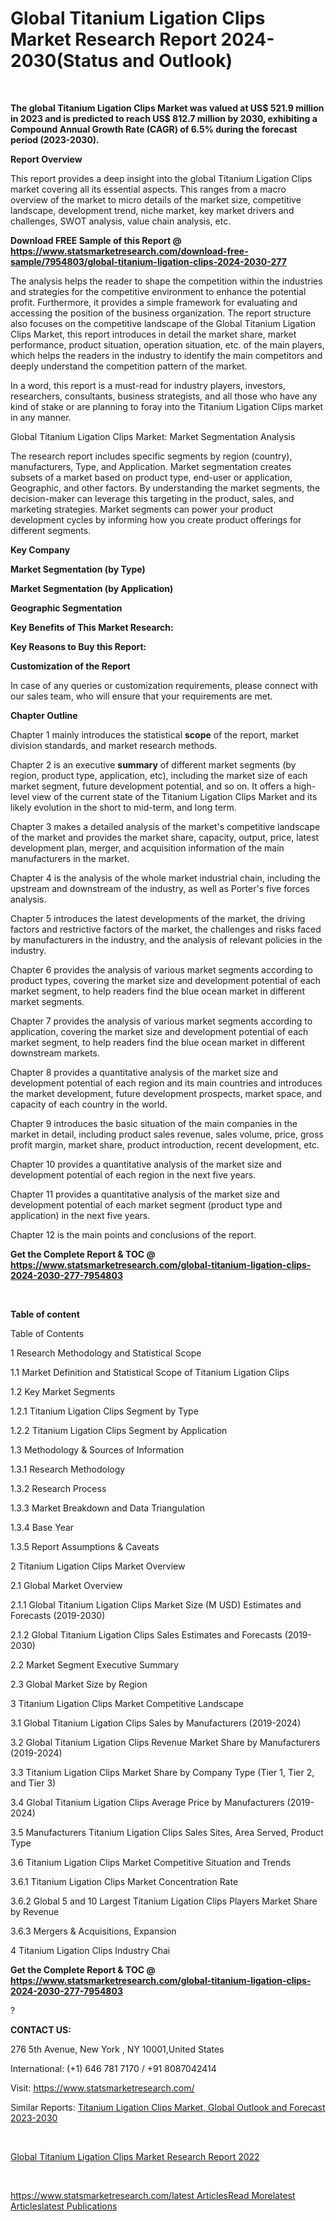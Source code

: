 <h1>Global Titanium Ligation Clips Market Research Report 2024-2030(Status and Outlook)</h1><br/><p><strong>The global Titanium Ligation Clips Market was valued at US$ 521.9 million in 2023 and is predicted to reach US$ 812.7 million by 2030, exhibiting a Compound Annual Growth Rate (<strong>CAGR</strong>) of 6.5% during the forecast period (2023-2030).</strong></p>
 
 
 
 <p><strong>Report Overview</strong></p>
 
 
 
 <p>This report provides a deep insight into the global Titanium Ligation Clips market covering all its essential aspects. This ranges from a macro overview of the market to micro details of the market size, competitive landscape, development trend, niche market, key market drivers and challenges, SWOT analysis, value chain analysis, etc.</p>
 
 
 
 <p><strong>Download FREE Sample of this Report @ <a href="https://www.statsmarketresearch.com/download-free-sample/7954803/global-titanium-ligation-clips-2024-2030-277">https://www.statsmarketresearch.com/download-free-sample/7954803/global-titanium-ligation-clips-2024-2030-277</a></strong></p>
 
 
 
 <p>The analysis helps the reader to shape the competition within the industries and strategies for the competitive environment to enhance the potential profit. Furthermore, it provides a simple framework for evaluating and accessing the position of the business organization. The report structure also focuses on the competitive landscape of the Global Titanium Ligation Clips Market, this report introduces in detail the market share, market performance, product situation, operation situation, etc. of the main players, which helps the readers in the industry to identify the main competitors and deeply understand the competition pattern of the market.</p>
 
 
 
 <p>In a word, this report is a must-read for industry players, investors, researchers, consultants, business strategists, and all those who have any kind of stake or are planning to foray into the Titanium Ligation Clips market in any manner.</p>
 
 
 
 <p>Global Titanium Ligation Clips Market: Market Segmentation Analysis</p>
 
 
 
 <p>The research report includes specific segments by region (country), manufacturers, Type, and Application. Market segmentation creates subsets of a market based on product type, end-user or application, Geographic, and other factors. By understanding the market segments, the decision-maker can leverage this targeting in the product, sales, and marketing strategies. Market segments can power your product development cycles by informing how you create product offerings for different segments.</p>
 
 
 
 <p><strong>Key Company</strong></p>
 
 
 
 <p><strong>Market Segmentation (by Type)</strong></p>
 
 
 
 <p><strong>Market Segmentation (<strong>by Application</strong>)</strong></p>
 
 
 
 <p><strong>Geographic Segmentation</strong></p>
 
 
 
 <p><strong>Key Benefits of This Market Research:</strong></p>
 
 
 
 <p><strong>Key <strong>Reasons to Buy</strong> this Report:</strong></p>
 
 
 
 <p><strong>Customization of the Report</strong></p>
 
 
 
 <p>In case of any queries or customization requirements, please connect with our sales team, who will ensure that your requirements are met.</p>
 
 
 
 <p><strong>Chapter Outline</strong></p>
 
 
 
 <p>Chapter 1 mainly introduces the statistical <strong>scope</strong> of the report, market division standards, and market research methods.</p>
 
 
 
 <p>Chapter 2 is an executive <strong>summary</strong> of different market segments (by region, product type, application, etc), including the market size of each market segment, future development potential, and so on. It offers a high-level view of the current state of the Titanium Ligation Clips Market and its likely evolution in the short to mid-term, and long term.</p>
 
 
 
 <p>Chapter 3 makes a detailed analysis of the market&#39;s competitive landscape of the market and provides the market share, capacity, output, price, latest development plan, merger, and acquisition information of the main manufacturers in the market.</p>
 
 
 
 <p>Chapter 4 is the analysis of the whole market industrial chain, including the upstream and downstream of the industry, as well as Porter&#39;s five forces analysis.</p>
 
 
 
 <p>Chapter 5 introduces the latest developments of the market, the driving factors and restrictive factors of the market, the challenges and risks faced by manufacturers in the industry, and the analysis of relevant policies in the industry.</p>
 
 
 
 <p>Chapter 6 provides the analysis of various market segments according to product types, covering the market size and development potential of each market segment, to help readers find the blue ocean market in different market segments.</p>
 
 
 
 <p>Chapter 7 provides the analysis of various market segments according to application, covering the market size and development potential of each market segment, to help readers find the blue ocean market in different downstream markets.</p>
 
 
 
 <p>Chapter 8 provides a quantitative analysis of the market size and development potential of each region and its main countries and introduces the market development, future development prospects, market space, and capacity of each country in the world.</p>
 
 
 
 <p>Chapter 9 introduces the basic situation of the main companies in the market in detail, including product sales revenue, sales volume, price, gross profit margin, market share, product introduction, recent development, etc.</p>
 
 
 
 <p>Chapter 10 provides a quantitative analysis of the market size and development potential of each region in the next five years.</p>
 
 
 
 <p>Chapter 11 provides a quantitative analysis of the market size and development potential of each market segment (product type and application) in the next five years.</p>
 
 
 
 <p>Chapter 12 is the main points and conclusions of the report.</p>
 
 
 
 <div><b>Get the Complete Report & TOC @ <a href="https://www.statsmarketresearch.com/global-titanium-ligation-clips-2024-2030-277-7954803">https://www.statsmarketresearch.com/global-titanium-ligation-clips-2024-2030-277-7954803</a></b></div>
 
 
 
 <p><br />
 
 <b>Table of content</b></p>
 
 
 
 <p>Table of Contents<br />
 
 1 Research Methodology and Statistical Scope<br />
 
 1.1 Market Definition and Statistical Scope of Titanium Ligation Clips<br />
 
 1.2 Key Market Segments<br />
 
 1.2.1 Titanium Ligation Clips Segment by Type<br />
 
 1.2.2 Titanium Ligation Clips Segment by Application<br />
 
 1.3 Methodology & Sources of Information<br />
 
 1.3.1 Research Methodology<br />
 
 1.3.2 Research Process<br />
 
 1.3.3 Market Breakdown and Data Triangulation<br />
 
 1.3.4 Base Year<br />
 
 1.3.5 Report Assumptions & Caveats<br />
 
 2 Titanium Ligation Clips Market Overview<br />
 
 2.1 Global Market Overview<br />
 
 2.1.1 Global Titanium Ligation Clips Market Size (M USD) Estimates and Forecasts (2019-2030)<br />
 
 2.1.2 Global Titanium Ligation Clips Sales Estimates and Forecasts (2019-2030)<br />
 
 2.2 Market Segment Executive Summary<br />
 
 2.3 Global Market Size by Region<br />
 
 3 Titanium Ligation Clips Market Competitive Landscape<br />
 
 3.1 Global Titanium Ligation Clips Sales by Manufacturers (2019-2024)<br />
 
 3.2 Global Titanium Ligation Clips Revenue Market Share by Manufacturers (2019-2024)<br />
 
 3.3 Titanium Ligation Clips Market Share by Company Type (Tier 1, Tier 2, and Tier 3)<br />
 
 3.4 Global Titanium Ligation Clips Average Price by Manufacturers (2019-2024)<br />
 
 3.5 Manufacturers Titanium Ligation Clips Sales Sites, Area Served, Product Type<br />
 
 3.6 Titanium Ligation Clips Market Competitive Situation and Trends<br />
 
 3.6.1 Titanium Ligation Clips Market Concentration Rate<br />
 
 3.6.2 Global 5 and 10 Largest Titanium Ligation Clips Players Market Share by Revenue<br />
 
 3.6.3 Mergers & Acquisitions, Expansion<br />
 
 4 Titanium Ligation Clips Industry Chai</p>
 
 
 
 <div><b>Get the Complete Report & TOC @ <a href="https://www.statsmarketresearch.com/global-titanium-ligation-clips-2024-2030-277-7954803">https://www.statsmarketresearch.com/global-titanium-ligation-clips-2024-2030-277-7954803</a></b></div>
 
 
 
 <p>? </p>
 
 
 
 <p><b>CONTACT US:</b><br />
 
 276 5th Avenue, New York , NY 10001,United States<br />
 
 International: (+1) 646 781 7170 / +91 8087042414<br />
 
 Visit: <a href="https://www.statsmarketresearch.com/">https://www.statsmarketresearch.com/</a><br />
 
 Similar Reports: <a href="https://www.statsmarketresearch.com/global-titanium-ligation-clips-2024-2030-277-7954803">Titanium Ligation Clips Market, Global Outlook and Forecast 2023-2030</a><br />
 
 <br />
 
 <a href="https://www.statsmarketresearch.com/global-titanium-ligation-clips-2024-2030-277-7954803">Global Titanium Ligation Clips Market Research Report 2022</a><br />
 
 <br />
 
 <a href="https://gyeongbokgung.com">https://www.statsmarketresearch.com/</a><a href="https://hallyeomaritime.com">latest Articles</a><a href="https://jingwansa.com">Read More</a><a href="https://nguoiviet.jp/">latest Articles</a><a href="https://www.intelmarketresearch.com/">latest Publications</a></p>